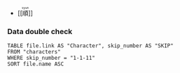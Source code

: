 - <ruby>[[順]]<rt>syun</rt></ruby>

### Data double check
```dataview
TABLE file.link AS "Character", skip_number AS "SKIP"
FROM "characters"
WHERE skip_number = "1-1-11"
SORT file.name ASC